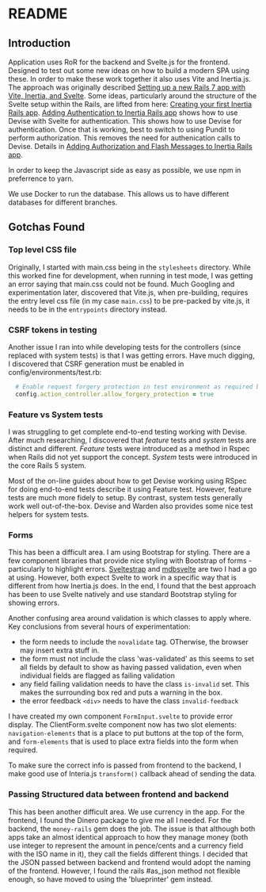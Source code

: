 # README

## Introduction
Application uses RoR for the backend and Svelte.js for the frontend.  Designed to test out some new ideas on how to
build a modern SPA using these.  In order to make these work together it also uses Vite and Inertia.js.  The approach
was originally described [Setting up a new Rails 7 app with Vite, Inertia, and Svelte](https://dev.to/buhrmi/setting-up-a-new-rails-7-app-with-vite-inertia-and-svelte-c9e).
Some ideas, particularly around the structure of the Svelte setup within the Rails, are lifted from here:
[Creating your first Inertia Rails app](https://way-too-mainstream.vercel.app/articles/creating-first-inertia-rails-app).  [Adding Authentication to Inertia Rails app](https://way-too-mainstream.vercel.app/articles/add-auth-to-inertia-rails-app)
shows how to use Devise with Svelte for authentication.  This shows how to use Devise for authentication.
Once that is working, best to switch to using Pundit to perform authorization.  This removes the need for
authenication calls to Devise.  Details in
[Adding Authorization and Flash Messages to Inertia Rails app](https://way-too-mainstream.vercel.app/articles/add-authorization-flash-to-inertia-rails-app).


In order to keep the Javascript side as easy as possible, we use npm in preferrence to yarn.

We use Docker to run the database.  This allows us to have different databases for different branches.



## Gotchas Found

### Top level CSS file
Originally, I started with main.css being in the `stylesheets` directory.  While this worked fine for development, when
running in test mode, I was getting an error saying that main.css could not be found.  Much Googling and experimentation
later, discovered that Vite.js, when pre-building, requires the entry level css file (in my case `main.css`) to be
pre-packed by vite.js, it needs to be in the `entrypoints` directory instead.

### CSRF tokens in testing
Another issue I ran into while developing tests for the controllers (since replaced with system tests) is that I was
getting errors.  Have much digging, I discovered that CSRF generation must be enabled in config/environments/test.rb:

```ruby
  # Enable request forgery protection in test environment as required by Svelte
  config.action_controller.allow_forgery_protection = true
```

### Feature vs System tests
I was struggling to get complete end-to-end testing working with Devise.  After much researching, I discovered that
_feature_ tests and _system_ tests are distinct and different.  _Feature_ tests were introduced as a method in Rspec
when Rails did not yet support the concept.  _System_ tests were introduced in the core Rails 5 system.

Most of the on-line guides about how to get Devise working using RSpec for doing end-to-end tests describe it using
Feature test.  However, feature tests are much more fidely to setup.  By contrast, system tests generally work well
out-of-the-box.  Devise and Warden also provides some nice test helpers for system tests. 

### Forms
This has been a difficult area.  I am using Bootstrap for styling.  There are a few component libraries that provide
nice styling with Bootstrap of forms - particularly to highlight errors.
[Sveltestrap](https://sveltestrap.js.org/?path=/docs/sveltestrap-overview--docs) and
[mdbsvelte](https://github.com/mdbootstrap/mdbsvelte) are two I had a go at using.  However, both expect Svelte to work
in a specific way that is different from how Inertia.js does.  In the end, I found that the best approach has been to
use Svelte natively and use standard Bootstrap styling for showing errors.

Another confusing area around validation is which classes to apply where.  Key conclusions from several hours of
experimentation:
- the form needs to include the `novalidate` tag.  OTherwise, the browser may insert extra stuff in.
- the form must not include the class 'was-validated' as this seems to set all fields by default to show as having
  passed validation, even when individual fields are flagged as failing validation
- any field failing validation needs to have the class `is-invalid` set.  This makes the surrounding box red and puts a
  warning in the box.
- the error feedback `<div>` needs to have the class `invalid-feedback`

I have created my own component `FormInput.svelte` to provide error display.  The ClientForm.svelte component now has
two slot elements: `navigation-elements` that is a place to put buttons at the top of the form, and `form-elements` that
is used to place extra fields into the form when required.

To make sure the correct info is passed from frontend to the backend, I make good use of Interia.js `transform()` callback
ahead of sending the data.

### Passing Structured data between frontend and backend
This has been another difficult area.  We use currency in the app.  For the frontend, I found the Dinero package to
give me all I needed.  For the backend, the `money-rails` gem does the job.  The issue is that although both apps
take an almost identical approach to how they manage money (both use integer to represent the amount in pence/cents and
a currency field with the ISO name in it), they call the fields different things.  I decided that the JSON passed
between backend and frontend would adopt the naming of the frontend.  However, I found the rails #as_json method not
flexible enough, so have moved to using the 'blueprinter' gem instead.
